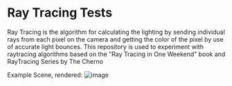 # Ray Tracing Tests

Ray Tracing is the algorithm for calculating the lighting by sending individual rays from each pixel on the camera and getting the color of the pixel by use of accurate light bounces.
This repository is used to experiment with raytracing algorithms based on the "Ray Tracing in One Weekend" book and RayTracing Series by The Cherno

Example Scene, rendered:
![image](https://github.com/noelg-cj/RayTracing-tests/assets/76249580/abcab35a-e596-4d14-baca-c3203c99d8ac)
